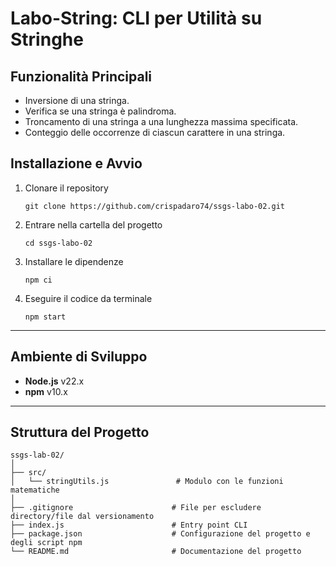 # Labo-String: CLI per Utilità su Stringhe

## Funzionalità Principali

* Inversione di una stringa.
* Verifica se una stringa è palindroma.
* Troncamento di una stringa a una lunghezza massima specificata.
* Conteggio delle occorrenze di ciascun carattere in una stringa.

## Installazione e Avvio

1. Clonare il repository  
   ```
   git clone https://github.com/crispadaro74/ssgs-labo-02.git
   ```

2. Entrare nella cartella del progetto  
   ```
   cd ssgs-labo-02
   ```

3. Installare le dipendenze  
   ```
   npm ci
   ```

4. Eseguire il codice da terminale  
   ```
   npm start
   ```
---

## Ambiente di Sviluppo

- **Node.js** v22.x  
- **npm** v10.x  

---

## Struttura del Progetto

```
ssgs-lab-02/
│
├── src/
│   └── stringUtils.js               # Modulo con le funzioni matematiche
│
├── .gitignore                      # File per escludere directory/file dal versionamento
├── index.js                        # Entry point CLI
├── package.json                    # Configurazione del progetto e degli script npm
└── README.md                       # Documentazione del progetto
```